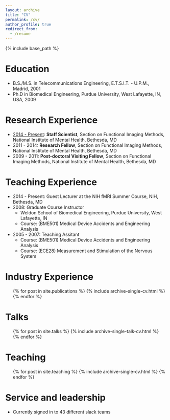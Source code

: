 ```yaml
---
layout: archive
title: "CV"
permalink: /cv/
author_profile: true
redirect_from:
  - /resume
---
```


{% include base_path %}

Education
======
* B.S./M.S. in Telecommunications Engineering, E.T.S.I.T. - U.P.M., Madrid, 2001
* Ph.D in Biomedical Engineering, Purdue University, West Lafayette, IN, USA, 2009

Research Experience
======
* <u>2014 - Present</u>: **Staff Scientist**, Section on Functional Imaging Methods, National Institute of Mental Health, Bethesda, MD
* 2011 - 2014: **Research Fellow**, Section on Functional Imaging Methods, National Institute of Mental Health, Bethesda, MD
* 2009 - 2011: **Post-doctoral Visiting Fellow**, Section on Functional Imaging Methods, National Institute of Mental Health, Bethesda, MD

Teaching Experience
======
* 2014 - Present: Guest Lecturer at the NIH fMRI Summer Course, NIH, Bethesda, MD
* 2008: Graduate Course Instructor
  * Weldon School of Biomedical Engineering, Purdue University, West Lafayette, IN
  * Course: (BME501) Medical Device Accidents and Engineering Analysis
* 2005 - 2007: Teaching Assitant
  * Course: (BME501) Medical Device Accidents and Engineering Analysis
  * Course: (ECE28) Measurement and Stimulation of the Nervous System

Industry Experience
======
  <ul>{% for post in site.publications %}
    {% include archive-single-cv.html %}
  {% endfor %}</ul>
  
Talks
======
  <ul>{% for post in site.talks %}
    {% include archive-single-talk-cv.html %}
  {% endfor %}</ul>
  
Teaching
======
  <ul>{% for post in site.teaching %}
    {% include archive-single-cv.html %}
  {% endfor %}</ul>
  
Service and leadership
======
* Currently signed in to 43 different slack teams
